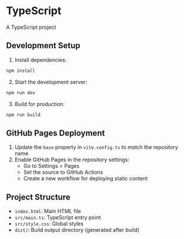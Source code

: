 # TypeScript

A TypeScript project

## Development Setup

1. Install dependencies:
```bash
npm install
```

2. Start the development server:
```bash
npm run dev
```

3. Build for production:
```bash
npm run build
```

## GitHub Pages Deployment

1. Update the `base` property in `vite.config.ts` to match the repository name
2. Enable GitHub Pages in the repository settings:
   - Go to Settings > Pages
   - Set the source to GitHub Actions
   - Create a new workflow for deploying static content

## Project Structure

- `index.html`: Main HTML file
- `src/main.ts`: TypeScript entry point
- `src/style.css`: Global styles
- `dist/`: Build output directory (generated after build) 